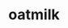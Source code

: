 ---
title: oatmilk
link: https://blog.saisarida.com/
color: FFFEF9
image: https://avatars.micro.blog/avatars/2025/32/1809471.jpg
icon: no
---